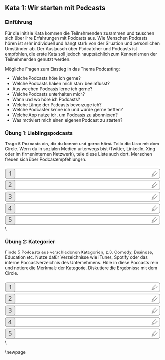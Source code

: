 ## Kata 1: Wir starten mit Podcasts

### Einführung

Für die initiale Kata kommen die Teilnehmenden zusammen und tauschen sich über ihre Erfahrungen mit Podcasts aus. Wie Menschen Podcasts hören ist sehr individuell und hängt stark von der Situation und persönlichen Umständen ab. Der Austausch über Podcatcher und Podcasts ist empfohlen, die erste Kata soll jedoch hauptsächlich zum Kennenlernen der Teilnehmenden genutzt werden.

Mögliche Fragen zum Einstieg in das Thema Podcasting:

* Welche Podcasts höre ich gerne?
* Welche Podcasts haben mich stark beeinflusst?
* Aus welchen Podcasts lerne ich gerne?
* Welche Podcasts unterhalten mich?
* Wann und wo höre ich Podcasts?
* Welche Länge der Podcasts bevorzuge ich?
* Welche Podcaster kenne ich und würde gerne treffen?
* Welche App nutze ich, um Podcasts zu abonnieren?
* Was motiviert mich einen eigenen Podcast zu starten?

### Übung 1: Lieblingspodcasts

Trage 5 Podcasts ein, die du kennst und gerne hörst. Teile die Liste mit dem Circle. Wenn du in sozialen Medien unterwegs bist (Twitter, LinkedIn, Xing oder im firmeninternen Netzwerk), teile diese Liste auch dort. Menschen freuen sich über Podcastempfehlungen.

![](guide/images/slots_5.svg)\


### Übung 2: Kategorien

Finde 5 Podcasts aus verschiedenen Kategorien, z.B. Comedy, Business, Education etc. Nutze dafür Verzeichnisse wie iTunes, Spotify oder das interne Podcastverzeichnis des Unternehmens. Höre in diese Podcasts rein und notiere die Merkmale der Kategorie. Diskutiere die Ergebnisse mit dem Circle.

![](guide/images/slots_5.svg)\

\newpage
